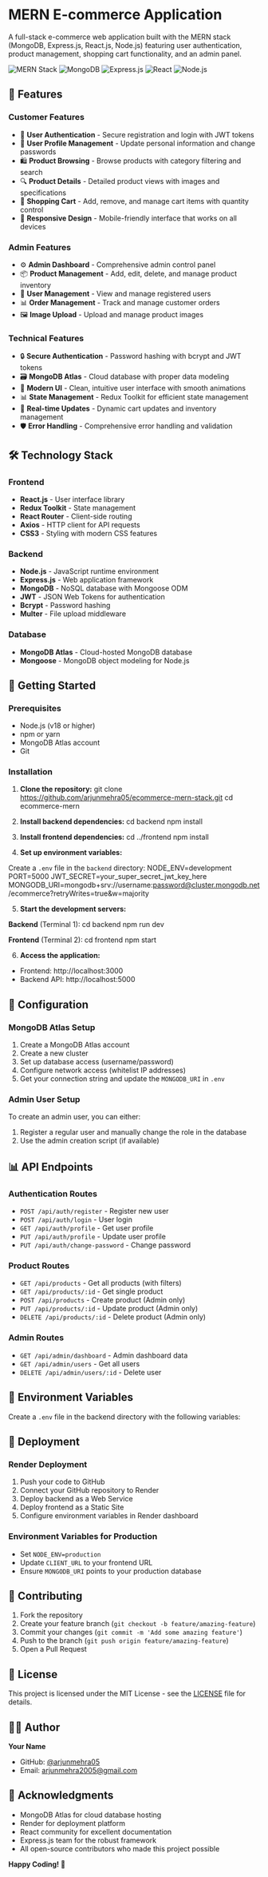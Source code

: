 # MERN E-commerce Application

A full-stack e-commerce web application built with the MERN stack (MongoDB, Express.js, React.js, Node.js) featuring user authentication, product management, shopping cart functionality, and an admin panel.

![MERN Stack](https://img.shields.io/badge/MERN-Stack-blue)
![MongoDB](https://img.shields.io/badge/MongoDB-Atlas-green)
![Express.js](https://img.shields.io/badge/Express.js-4.18+-yellow)
![React](https://img.shields.io/badge/React-18+-blue)
![Node.js](https://img.shields.io/badge/Node.js-18+-green)

## 🚀 Features

### **Customer Features**
- 🔐 **User Authentication** - Secure registration and login with JWT tokens
- 👤 **User Profile Management** - Update personal information and change passwords
- 🛍️ **Product Browsing** - Browse products with category filtering and search
- 🔍 **Product Details** - Detailed product views with images and specifications
- 🛒 **Shopping Cart** - Add, remove, and manage cart items with quantity control
- 📱 **Responsive Design** - Mobile-friendly interface that works on all devices

### **Admin Features**
- ⚙️ **Admin Dashboard** - Comprehensive admin control panel
- 📦 **Product Management** - Add, edit, delete, and manage product inventory
- 👥 **User Management** - View and manage registered users
- 📊 **Order Management** - Track and manage customer orders
- 🖼️ **Image Upload** - Upload and manage product images

### **Technical Features**
- 🔒 **Secure Authentication** - Password hashing with bcrypt and JWT tokens
- 🗃️ **MongoDB Atlas** - Cloud database with proper data modeling
- 🎨 **Modern UI** - Clean, intuitive user interface with smooth animations
- 📊 **State Management** - Redux Toolkit for efficient state management
- 🔄 **Real-time Updates** - Dynamic cart updates and inventory management
- 🛡️ **Error Handling** - Comprehensive error handling and validation

## 🛠️ Technology Stack

### **Frontend**
- **React.js** - User interface library
- **Redux Toolkit** - State management
- **React Router** - Client-side routing
- **Axios** - HTTP client for API requests
- **CSS3** - Styling with modern CSS features

### **Backend**
- **Node.js** - JavaScript runtime environment
- **Express.js** - Web application framework
- **MongoDB** - NoSQL database with Mongoose ODM
- **JWT** - JSON Web Tokens for authentication
- **Bcrypt** - Password hashing
- **Multer** - File upload middleware

### **Database**
- **MongoDB Atlas** - Cloud-hosted MongoDB database
- **Mongoose** - MongoDB object modeling for Node.js

## 🚀 Getting Started

### **Prerequisites**
- Node.js (v18 or higher)
- npm or yarn
- MongoDB Atlas account
- Git

### **Installation**

1. **Clone the repository:**
git clone https://github.com/arjunmehra05/ecommerce-mern-stack.git
cd ecommerce-mern

2. **Install backend dependencies:**
cd backend
npm install

3. **Install frontend dependencies:**
cd ../frontend
npm install

4. **Set up environment variables:**

Create a `.env` file in the `backend` directory:
NODE_ENV=development
PORT=5000
JWT_SECRET=your_super_secret_jwt_key_here
MONGODB_URI=mongodb+srv://username:password@cluster.mongodb.net/ecommerce?retryWrites=true&w=majority

5. **Start the development servers:**

**Backend** (Terminal 1):
cd backend
npm run dev

**Frontend** (Terminal 2):
cd frontend
npm start


6. **Access the application:**
- Frontend: http://localhost:3000
- Backend API: http://localhost:5000

## 🔧 Configuration

### **MongoDB Atlas Setup**
1. Create a MongoDB Atlas account
2. Create a new cluster
3. Set up database access (username/password)
4. Configure network access (whitelist IP addresses)
5. Get your connection string and update the `MONGODB_URI` in `.env`

### **Admin User Setup**
To create an admin user, you can either:
1. Register a regular user and manually change the role in the database
2. Use the admin creation script (if available)

## 📊 API Endpoints

### **Authentication Routes**
- `POST /api/auth/register` - Register new user
- `POST /api/auth/login` - User login
- `GET /api/auth/profile` - Get user profile
- `PUT /api/auth/profile` - Update user profile
- `PUT /api/auth/change-password` - Change password

### **Product Routes**
- `GET /api/products` - Get all products (with filters)
- `GET /api/products/:id` - Get single product
- `POST /api/products` - Create product (Admin only)
- `PUT /api/products/:id` - Update product (Admin only)
- `DELETE /api/products/:id` - Delete product (Admin only)

### **Admin Routes**
- `GET /api/admin/dashboard` - Admin dashboard data
- `GET /api/admin/users` - Get all users
- `DELETE /api/admin/users/:id` - Delete user

## 🔐 Environment Variables

Create a `.env` file in the backend directory with the following variables:


## 🚀 Deployment

### **Render Deployment**
1. Push your code to GitHub
2. Connect your GitHub repository to Render
3. Deploy backend as a Web Service
4. Deploy frontend as a Static Site
5. Configure environment variables in Render dashboard

### **Environment Variables for Production**
- Set `NODE_ENV=production`
- Update `CLIENT_URL` to your frontend URL
- Ensure `MONGODB_URI` points to your production database

## 🤝 Contributing

1. Fork the repository
2. Create your feature branch (`git checkout -b feature/amazing-feature`)
3. Commit your changes (`git commit -m 'Add some amazing feature'`)
4. Push to the branch (`git push origin feature/amazing-feature`)
5. Open a Pull Request

## 📝 License

This project is licensed under the MIT License - see the [LICENSE](LICENSE) file for details.

## 👨‍💻 Author

**Your Name**
- GitHub: [@arjunmehra05](https://github.com/arjunmehra05)
- Email: arjunmehra2005@gmail.com

## 🙏 Acknowledgments

- MongoDB Atlas for cloud database hosting
- Render for deployment platform
- React community for excellent documentation
- Express.js team for the robust framework
- All open-source contributors who made this project possible

**Happy Coding! 🎉**

